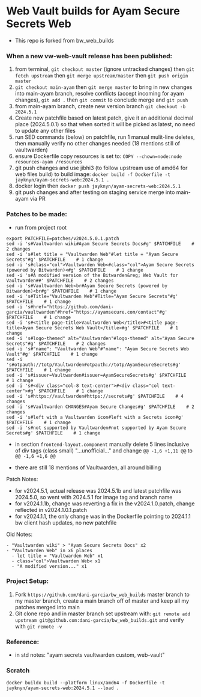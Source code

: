 # Web Vault builds for Ayam Secure Secrets Web

- This repo is forked from bw_web_builds

### When a new vw-web-vault release has been published:

1. from terminal, `git checkout master` (ignore untracked changes) then `git fetch upstream` then `git merge upstream/master` then `git push origin master`
2. `git checkout main-ayam` then `git merge master` to bring in new changes into main-ayam branch, resolve conflicts (accept incoming for ayam changes), `git add .` then `git commit` to conclude merge and `git push`
3. from main-ayam branch, create new version branch `git checkout -b 2024.5.1`
4. Create new patchfile based on latest patch, give it an additional decimal place (2024.5.0.1) so that when sorted it will be picked as latest, no need to update any other files
5. run SED commands (below) on patchfile, run 1 manual mulit-line deletes, then manually verify no other changes needed (18 mentions still of vaultwarden)
6. ensure Dockerfile copy resources is set to: `COPY --chown=node:node resources-ayam /resources`
7. git push changes and use jibhi3 (to follow upstream use of amd64 for web files build) to build image:
   `docker build -f Dockerfile -t jayknyn/ayam-secrets-web:2024.5.1 .`
8. docker login then `docker push jayknyn/ayam-secrets-web:2024.5.1`
9. git push changes and after testing on staging service merge into main-ayam via PR
<!-- 7. start colima (make sure it has at least 8 GB RAM) and then from project root run `make docker-extract`
10. this command first calls the `make docker` command which is the docker build on the default Dockerfile
11. move tar extract from docker_builds/ to artifacts/, then rsync to server web-vault dir
12. on server, `tar -xf name-of-archive.tar.bz2(gz) -C /path/to/dir` -->

### Patches to be made:

- run from project root

```
export PATCHFILE=patches/v2024.5.0.1.patch
sed -i 's#Vaultwarden wiki#Ayam Secure Secrets Docs#g' $PATCHFILE    # 2 changes
sed -i 's#let title = "Vaultwarden Web"#let title = "Ayam Secure Secrets"#g' $PATCHFILE    # 1 change
sed -i 's#class="col">Vaultwarden Web<#class="col">Ayam Secure Secrets (powered by Bitwarden)<#g' $PATCHFILE    # 1 change
sed -i 's#A modified version of the Bitwarden&reg; Web Vault for Vaultwarden##' $PATCHFILE    # 2 changes
sed -i 's#Vaultwarden Web<br#Ayam Secure Secrets (powered by Bitwarden)<br#g' $PATCHFILE    # 1 change
sed -i 's#Title="Vaultwarden Web"#Title="Ayam Secure Secrets"#g' $PATCHFILE    # 1 change
sed -i 's#href="https://github.com/dani-garcia/vaultwarden"#href="https://ayamsecure.com/contact"#g' $PATCHFILE    # 1 change
sed -i 's#<title page-title>Vaultwarden Web</title>#<title page-title>Ayam Secure Secrets Web Vault</title>#g' $PATCHFILE    # 1 change
sed -i 's#logo-themed" alt="Vaultwarden"#logo-themed" alt="Ayam Secure Secrets"#g' $PATCHFILE    # 2 changes
sed -i 's#"name": "Vaultwarden Web"#"name": "Ayam Secure Secrets Web Vault"#g' $PATCHFILE    # 1 change
sed -i 's#otpauth://totp/Vaultwarden#otpauth://totp/AyamSecureSecrets#g' $PATCHFILE    # 1 change
sed -i 's#issuer=Vaultwarden#issuer=AyamSecureSecrets#g' $PATCHFILE    # 1 change
sed -i 's#<div class="col-8 text-center">#<div class="col text-center">#g' $PATCHFILE    # 1 change
sed -i 's#https://vaultwarden#https://secrets#g' $PATCHFILE    # 4 changes
sed -i 's#Vaultwarden CHANGES#Ayam Secure Changes#g' $PATCHFILE    # 2 changes
sed -i 's#left with a Vaultwarden icon#left with a Secrets icon#g' $PATCHFILE    # 1 change
sed -i 's#not supported by Vaultwarden#not supported by Ayam Secure Secrets#g' $PATCHFILE    # 1 change

```

- in section `frontend-layout.component` manually delete 5 lines inclusive of div tags (class small) "...unofficial..." and change `@@ -1,6 +1,11 @@` to `@@ -1,6 +1,6 @@`

- there are still 18 mentions of Vaultwarden, all around billing

Patch Notes:

- for v2024.5.1, actual release was 2024.5.1b and latest patchfile was 2024.5.0, so went with 2024.5.1 for image tag and branch name
- for v2024.1.1b, change was reverting a fix in the v2024.1.0.patch, change reflected in v2024.1.0.1.patch
- for v2024.1.1, the only change was in the Dockerfile pointing to 2024.1.1 bw client hash updates, no new patchfile

Old Notes:

```
- "Vaultwarden wiki" > "Ayam Secure Secrets Docs" x2
- "Vaultwarden Web" in x6 places
  - let title = "Vaultwarden Web" x1
  - class="col">Vaultwarden Web< x1
  - "A modified version..." x1
```

### Project Setup:

1. Fork `https://github.com/dani-garcia/bw_web_builds` master branch to my master branch, create a main branch off of master and keep all my patches merged into main
2. Git clone repo and in master branch set upstream with: `git remote add upstream git@github.com:dani-garcia/bw_web_builds.git` and verify with `git remote -v`

### Reference:

- in std notes: "ayam secrets vaultwarden custom, web-vault"

### Scratch

```
docker buildx build --platform linux/amd64 -f Dockerfile -t jayknyn/ayam-secrets-web:2024.5.1 --load .
```

